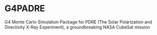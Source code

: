 # G4PADRE
G4 Monte Carlo Simulation  Package for PDRE (The Solar Polarization and Directivity X-Ray Experiment), a groundbreaking NASA CubeSat mission
